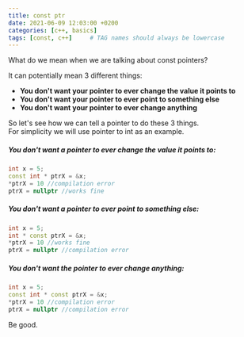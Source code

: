 ```yaml
---
title: const ptr
date: 2021-06-09 12:03:00 +0200
categories: [c++, basics]
tags: [const, c++]     # TAG names should always be lowercase
---
```


What do we mean when we are talking about const pointers?   

It can potentially mean 3 different things:

* **You don't want your pointer to ever change the value it points to**
* **You don't want your pointer to ever point to something else**
* **You don't want your pointer to ever change anything**

So let's see how we can tell a pointer to do these 3 things.  
For simplicity we will use pointer to int as an example.

##### **You don't want a pointer to ever change the value it points to:**

```c++
int x = 5;
const int * ptrX = &x;
*ptrX = 10 //compilation error
ptrX = nullptr //works fine
```

##### **You don't want a pointer to ever point to something else:**

```c++
int x = 5;
int * const ptrX = &x;
*ptrX = 10 //works fine
ptrX = nullptr //compilation error 
```

##### **You don't want the pointer to ever change anything:**

```c++
int x = 5;
const int * const ptrX = &x;
*ptrX = 10 //compilation error
ptrX = nullptr //compilation error
```
Be good.
